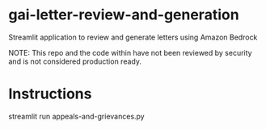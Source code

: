 # gai-letter-review-and-generation
Streamlit application to review and generate letters using Amazon Bedrock 

NOTE: This repo and the code within have not been reviewed by security  and is not considered production ready. 

# Instructions
 streamlit run appeals-and-grievances.py
